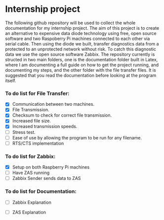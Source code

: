 # Internship project

The following github repository will be used to collect the whole documentation for my internship project. The aim of this project is to create an alternative to expensive data diode technology using free, open source software and two Raspoberry Pi machines connected to each other via serial cable. Then using the diode we built, transfer diagnostics data from a protected to an unprotected network without risk. To catch this diagnostic data we use the open source software Zabbix. The repository currently is structed in two main folders, one is the documentation folder built in Latex, where I am documenting a full guide on how to get the project running, and documenting my steps, and the other folder with the file transfer files. It is suggested that you read the documentation before looking at the program itself. 

### To do list for File Transfer:
- [x] Communication between two machines.
- [x] File Transmission.
- [x] Checksum to check for correct file transmission.
- [x] Increased file size.
- [x] Increased transmission speeds.
- [ ] Stress test.
- [ ] Ease of use by allowing the program to be run for any filename.
- [ ] RTS/CTS implementation

### To do list for Zabbix:
- [X] Setup on both Raspberry Pi machines
- [ ] Have ZAS running
- [ ] Zabbix Sender sends data to ZAS

### To do list for Documentation:
- [ ] Zabbix Explanation
- [ ] ZAS Explanation

